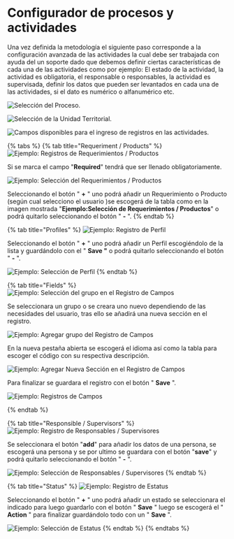 # Configurador de procesos y actividades

Una vez definida la metodología el siguiente paso corresponde a la configuración  avanzada de las actividades la cual debe ser trabajada con ayuda del un soporte dado que debemos definir  ciertas características de cada una de las actividades como por ejemplo:  El estado de la actividad, la actividad es obligatoria,  el responsable o responsables,  la actividad es supervisada,  definir los datos que pueden ser levantados en cada una de las actividades, si el dato es numérico o alfanumérico etc.

![Selecci&#xF3;n del Proceso.](../.gitbook/assets/image%20%2885%29.png)

![Selecci&#xF3;n de la Unidad Territorial.](../.gitbook/assets/image%20%28198%29.png)

![Campos disponibles para el ingreso de registros en las actividades.](../.gitbook/assets/image%20%2838%29.png)

{% tabs %}
{% tab title="Requeriment / Products" %}
![Ejemplo: Registros de Requerimientos / Productos](../.gitbook/assets/image%20%28163%29.png)

Si se marca el campo  "**Required**" tendrá que ser llenado obligatoriamente.

![Ejemplo: Selecci&#xF3;n del Requerimientos / Productos](../.gitbook/assets/image%20%28226%29.png)

Seleccionando el botón " **+** " uno podrá añadir  un Requerimiento o Producto \(según cual selecciono el usuario \)se escogerá de la tabla como en la imagen mostrada "**Ejemplo:Selección de Requerimientos / Productos**" o podrá quitarlo seleccionando el botón " **-** ".
{% endtab %}

{% tab title="Profiles" %}
![Ejemplo: Registro de Perfil](../.gitbook/assets/image%20%28179%29.png)

Seleccionando el botón " **+** " uno podrá añadir un Perfil escogiéndolo de la lista y guardándolo con el " **Save "** o podrá quitarlo seleccionando el botón " **-** ".

![Ejemplo: Selecci&#xF3;n de Perfil ](../.gitbook/assets/image%20%28154%29.png)
{% endtab %}

{% tab title="Fields" %}
![Ejemplo: Selecci&#xF3;n del grupo en el Registro de Campos](../.gitbook/assets/image%20%28187%29.png)

Se seleccionara un grupo o se creara uno nuevo dependiendo de las necesidades del usuario, tras ello se añadirá una nueva sección en el registro.

![Ejemplo: Agregar grupo del Registro de Campos](../.gitbook/assets/image%20%2886%29.png)

En la nueva pestaña abierta se escogerá el idioma así como la tabla para escoger el código con su respectiva descripción.

![Ejemplo: Agregar Nueva Secci&#xF3;n en el Registro de Campos](../.gitbook/assets/image%20%28235%29.png)

Para finalizar se guardara el registro con el botón " **Save** ".  

![Ejemplo: Registros de Campos ](../.gitbook/assets/image%20%2845%29.png)

  
{% endtab %}

{% tab title="Responsible / Supervisors" %}
![Ejemplo: Registro de Responsables / Supervisores](../.gitbook/assets/image%20%28101%29.png)

Se seleccionara el botón "**add**" para añadir los datos de una persona, se escogerá una persona y se  por ultimo se guardara con el botón "**save**" y podrá quitarlo seleccionando el botón " **-** ".

![Ejemplo: Selecci&#xF3;n de Responsables / Supervisores](../.gitbook/assets/image%20%28248%29.png)
{% endtab %}

{% tab title="Status" %}
![Ejemplo: Registro de Estatus](../.gitbook/assets/image%20%28202%29.png)

Seleccionando el botón " **+** " uno podrá añadir un estado se seleccionara el indicado para luego guardarlo con el botón " **Save** " luego se escogerá el " **Action** " para finalizar guardándolo todo con un " **Save** ".

![Ejemplo: Selecci&#xF3;n de Estatus](../.gitbook/assets/image%20%2858%29.png)
{% endtab %}
{% endtabs %}

